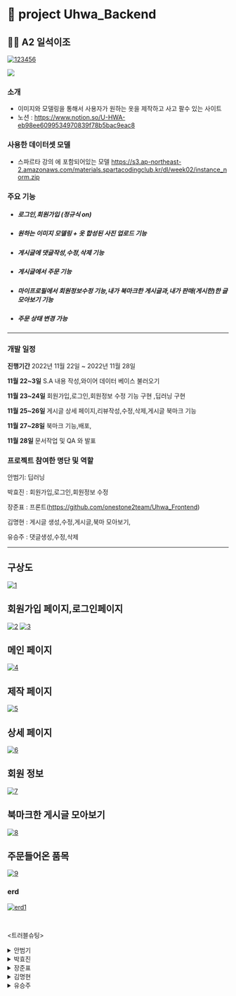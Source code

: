 
  # 🚩 project Uhwa_Backend 
  ## 👩‍💻 A2 일석이조

   <a href="https://imgbb.com/"><img src="https://i.ibb.co/Lttj91M/123456.jpg" alt="123456" border="0"></a>
  <p>
      <img src="https://img.shields.io/badge/Django-4.1.1-green"/>
  </p>

  ###  소개
  - 이미지와 모델링을 통해서 사용자가 원하는 옷을 제작하고 사고 팔수 있는 사이트 
  - 노션 : https://www.notion.so/U-HWA-eb98ee6099534970839f78b5bac9eac8
  
  ###  사용한 데이터셋 모델
  - 스파르타 강의 에 포함되어있는 모델
  https://s3.ap-northeast-2.amazonaws.com/materials.spartacodingclub.kr/dl/week02/instance_norm.zip
  
  ###  주요 기능 
  - ##### 로그인,회원가입 (정규식 on)
  - ##### 원하는 이미지 모델링 + 옷 합성된 사진 업로드 기능
  - ##### 게시글에 댓글작성,수정,삭제 기능
  - ##### 게시글에서 주문 기능
  - ##### 마이프로필에서 회원정보수정 기능,내가 북마크한 게시글과,내가 판매(게시한)한 글 모아보기 기능
  - ##### 주문 상태 변경 가능
  
  
  ***


  ###  개발 일정
  
  **진행기간** 2022년 11월 22일 ~ 2022년 11월 28일

  **11월 22~3일** S.A 내용 작성,와이어 데이터 베이스 불러오기 

  **11월 23~24일** 회원가입,로그인,회원정보 수정 기능 구현 ,딥러닝 구현

  **11월 25~26일** 게시글 상세 페이지,리뷰작성,수정,삭제,게시글 북마크 기능

  **11월 27~28일** 북마크 기능,배포,
  
  **11월 28일** 문서작업 및 QA 와 발표


  ### 프로젝트 참여한 명단 및 역할

  안범기: 딥러닝
  
  박효진 : 회원가입,로그인,회원정보 수정
  
  장준표 : 프론트(https://github.com/onestone2team/Uhwa_Frontend)
  
  김명현 : 게시글 생성,수정,게시글,북마 모아보기,
  
  유승주 : 댓글생성,수정,삭제

  ***
  
    
    
  ##  구상도
  <a href="https://ibb.co/Qp7RLH5"><img src="https://i.ibb.co/5GXymj7/1.png" alt="1" border="0"></a>
   ##  회원가입 페이지,로그인페이지
  <a href="https://imgbb.com/"><img src="https://i.ibb.co/FhGcrgs/2.png" alt="2" border="0"></a>
  <a href="https://imgbb.com/"><img src="https://i.ibb.co/SmR26YL/3.png" alt="3" border="0"></a>
   ##  메인 페이지
  <a href="https://ibb.co/9Zvq21N"><img src="https://i.ibb.co/0sXfZ6c/4.png" alt="4" border="0"></a>
   ## 제작 페이지
  <a href="https://ibb.co/bmVrgsV"><img src="https://i.ibb.co/ZXrh6Br/5.png" alt="5" border="0"></a>
   ##  상세 페이지
  <a href="https://ibb.co/TbH8X9y"><img src="https://i.ibb.co/3M0NXgK/6.png" alt="6" border="0"></a>
   ##  회원 정보
  <a href="https://ibb.co/PNFkCWQ"><img src="https://i.ibb.co/vHV9zdY/7.png" alt="7" border="0"></a>
   ##  북마크한 게시글 모아보기
  <a href="https://ibb.co/QvZtgyR"><img src="https://i.ibb.co/YB6wCHM/8.png" alt="8" border="0"></a>
   ##  주문들어온 품목 
  <a href="https://ibb.co/zHgfhH5"><img src="https://i.ibb.co/BKJsVKP/9.png" alt="9" border="0"></a>
    
    
  </div>
  </details>

  ###  erd

 <a href="https://ibb.co/yfzFRzg"><img src="https://i.ibb.co/TvQMTQP/erd1.png" alt="erd1" border="0"></a>
  


  <br/>
  
  <트러블슈팅>
 <details>
    <summary>안범기</summary>
    <img src=https://user-images.githubusercontent.com/105624323/204091176-9e5f753e-bfb1-4f71-931e-3d78b4d61c80.png>
    <br>머신러닝을 돌릴 때와 글 작성할때 필요한 인자 값이 달라서 각 각의 serializer을 생성
    <br><img src=https://user-images.githubusercontent.com/105624323/204091287-f0575fa1-a443-409e-a7ae-2d47eb220d2f.png>    
    <br><img src=https://user-images.githubusercontent.com/105624323/204091446-2b5b7d92-69ab-4566-9834-d47ad744f905.png>    
    <br>절대경로로 만들어서 깃에 올릴떄마다 변경해주어야하는 불편했던것을   
    <br><img src=https://user-images.githubusercontent.com/105624323/204091515-7042f383-6250-4c2c-a080-be8956ba76ad.png>   
    <br>슬라이싱을이용해서 팀원마다 경로 설정안하게 변경
    <br>
    <br>배포시 생기는 오류:libGL.so.1: cannot open shared object file: No such file or directory
    <br>오류 원인: opencv module이 설치되어있지 않아서 생기는 오류
    <br>DockerFile에
    <br>RUN apt-get update
    <br>RUN apt-get -y install libgl1-mesa-glx
    <br>넣으면 해결
    <br><img src=https://user-images.githubusercontent.com/105624323/204092285-06ee0c7a-d1f6-48c0-b2da-a2988eb4e3e8.png>
    
 </details>
 <details>
    <summary>박효진</summary>
    여기에 작성해주세요
 </details>
 <details>
    <summary>장준표</summary>
    여기에 작성해주세요
 </details>
 <details>
    <summary>김명현</summary>
    여기에 작성해주세요
 </details>
 <details>
    <summary>유승주</summary>
    여기에 작성해주세요
 </details>
  
  

